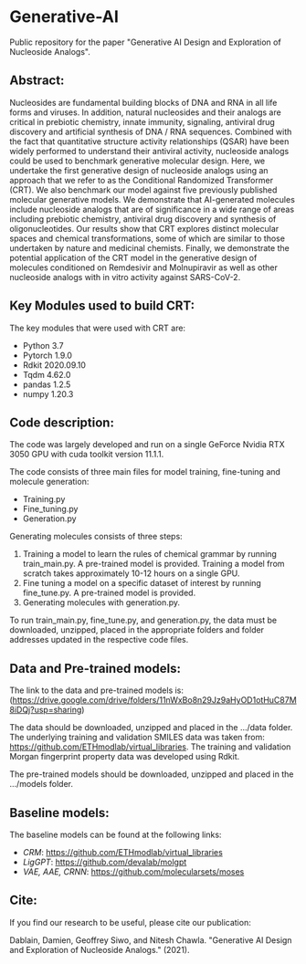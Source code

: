 # Generative-AI
Public repository for the paper "Generative AI Design and Exploration of Nucleoside Analogs".

## Abstract:

Nucleosides are fundamental building blocks of DNA and RNA in all life forms and
viruses. In addition, natural nucleosides and their analogs are critical in prebiotic chemistry, innate
immunity, signaling, antiviral drug discovery and artificial synthesis of DNA / RNA sequences.
Combined with the fact that quantitative structure activity relationships (QSAR) have been widely
performed to understand their antiviral activity, nucleoside analogs could be used to benchmark
generative molecular design. Here, we undertake the first generative design of nucleoside analogs
using an approach that we refer to as the Conditional Randomized Transformer (CRT). We also
benchmark our model against five previously published molecular generative models. We
demonstrate that AI-generated molecules include nucleoside analogs that are of significance in a
wide range of areas including prebiotic chemistry, antiviral drug discovery and synthesis of
oligonucleotides. Our results show that CRT explores distinct molecular spaces and chemical
transformations, some of which are similar to those undertaken by nature and medicinal chemists.
Finally, we demonstrate the potential application of the CRT model in the generative design of
molecules conditioned on Remdesivir and Molnupiravir as well as other nucleoside analogs with
in vitro activity against SARS-CoV-2. 

## Key Modules used to build CRT:

The key modules that were used with CRT are:

- Python 3.7
- Pytorch 1.9.0
- Rdkit 2020.09.10
- Tqdm 4.62.0
- pandas 1.2.5
- numpy 1.20.3

## Code description:
The code was largely developed and run on a single GeForce Nvidia RTX 3050 GPU with cuda toolkit version 11.1.1.

The code consists of three main files for model training, fine-tuning and molecule generation:

- Training.py
- Fine_tuning.py
- Generation.py

Generating molecules consists of three steps: 
1.	Training a model to learn the rules of chemical grammar by running train_main.py.  A pre-trained model is provided.  Training a model from scratch takes approximately 10-12 hours on a single GPU. 
2.	Fine tuning a model on a specific dataset of interest by running fine_tune.py.  A pre-trained model is provided.  
3.	Generating molecules with generation.py.  

To run train_main.py, fine_tune.py, and generation.py, the data must be downloaded, unzipped, placed in the appropriate folders and folder addresses updated in the respective code files.

## Data and Pre-trained models:

The link to the data and pre-trained models is: (https://drive.google.com/drive/folders/11nWxBo8n29Jz9aHyOD1otHuC87M8iDQj?usp=sharing)

The data should be downloaded, unzipped and placed in the …/data folder.  The underlying training and validation SMILES data was taken from:  https://github.com/ETHmodlab/virtual_libraries.  The training and validation Morgan fingerprint property data was developed using Rdkit.

The pre-trained models should be downloaded, unzipped and placed in the …/models folder.

## Baseline models:

The baseline models can be found at the following links:

- *CRM*: https://github.com/ETHmodlab/virtual_libraries
- *LigGPT*:  https://github.com/devalab/molgpt
- *VAE, AAE, CRNN*: https://github.com/molecularsets/moses

## Cite:

If you find our research to be useful, please cite our publication: 

Dablain, Damien, Geoffrey Siwo, and Nitesh Chawla. "Generative AI Design and Exploration of Nucleoside Analogs." (2021).

































